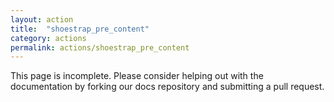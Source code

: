 ```yaml
---
layout: action
title:  "shoestrap_pre_content"
category: actions
permalink: actions/shoestrap_pre_content
---
```


This page is incomplete. Please consider helping out with the documentation by forking our docs repository and submitting a pull request.